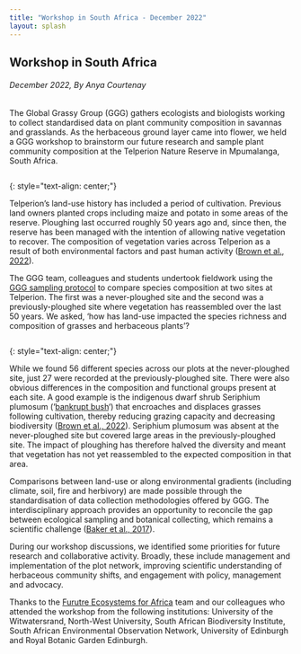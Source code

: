 ```yaml
---
title: "Workshop in South Africa - December 2022"
layout: splash
---
```

## Workshop in South Africa
###### *December 2022, By Anya Courtenay*

The Global Grassy Group (GGG) gathers ecologists and biologists working to collect standardised data on plant community composition in savannas and grasslands. As the herbaceous ground layer came into flower, we held a GGG workshop to brainstorm our future research and sample plant community composition at the Telperion Nature Reserve in Mpumalanga, South Africa.  

<figure style="width: 1000px" class="align-centre">
  <img src="{{ site.url }}{{ site.baseurl }}/images/t-4.jpg" alt="">
</figure>
{: style="text-align: center;"}


Telperion’s land-use history has included a period of cultivation. Previous land owners planted crops including maize and potato in some areas of the reserve. Ploughing last occurred roughly 50 years ago and, since then, the reserve has been managed with the intention of allowing native vegetation to recover. The composition of vegetation varies across Telperion as a result of both environmental factors and past human activity ([Brown et al., 2022](https://vcs.pensoft.net/article/85209/download/pdf/)).

The GGG team, colleagues and students undertook fieldwork using the [GGG sampling protocol](https://protocolexchange.researchsquare.com/article/pex-1905/v1) to compare species composition at two sites at Telperion. The first was a never-ploughed site and the second was a previously-ploughed site where vegetation has reassembled over the last 50 years. We asked, ‘how has land-use impacted the species richness and composition of grasses and herbaceous plants’? 


<figure style="width: 1000px" class="align-centre">
  <img src="{{ site.url }}{{ site.baseurl }}/images/t-3.jpg" alt="">
</figure>
{: style="text-align: center;"}

While we found 56 different species across our plots at the never-ploughed site, just 27 were recorded at the previously-ploughed site. There were also obvious differences in the composition and functional groups present at each site. A good example is the indigenous dwarf shrub Seriphium plumosum (‘[bankrupt bush](https://www.sanbi.org/news/bankrupt-bush-to-be-listed-indicator-of-bush-encroachment/)‘) that encroaches and displaces grasses following cultivation, thereby reducing grazing capacity and decreasing biodiversity ([Brown et al., 2022](https://vcs.pensoft.net/article/85209/download/pdf/)). Seriphium plumosum was absent at the never-ploughed site but covered large areas in the previously-ploughed site. The impact of ploughing has therefore halved the diversity and meant that vegetation has not yet reassembled to the expected composition in that area. 

Comparisons between land-use or along environmental gradients (including climate, soil, fire and herbivory) are made possible through the standardisation of data collection methodologies offered by GGG. The interdisciplinary approach provides an opportunity to reconcile the gap between ecological sampling and botanical collecting, which remains a scientific challenge ([Baker et al., 2017](https://www.sciencedirect.com/science/article/pii/S0169534717300228)). 

During our workshop discussions, we identified some priorities for future research and collaborative activity. Broadly, these include management and implementation of the plot network, improving scientific understanding of herbaceous community shifts, and engagement with policy, management and advocacy.

Thanks to the [Furutre Ecosystems for Africa](https://futureecosystemsafrica.org/recent-work/) team and our colleagues who attended the workshop from the following institutions: University of the Witwatersrand, North-West University, South African Biodiversity Institute, South African Environmental Observation Network, University of Edinburgh and Royal Botanic Garden Edinburgh.
